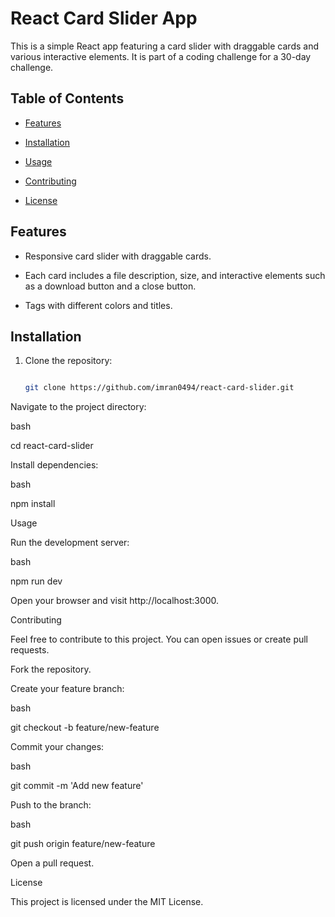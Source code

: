 # React Card Slider App


This is a simple React app featuring a card slider with draggable cards and various interactive elements. It is part of a coding challenge for a 30-day challenge.


## Table of Contents


- [Features](#features)

- [Installation](#installation)

- [Usage](#usage)

- [Contributing](#contributing)

- [License](#license)


## Features


- Responsive card slider with draggable cards.

- Each card includes a file description, size, and interactive elements such as a download button and a close button.

- Tags with different colors and titles.


## Installation


1. Clone the repository:


   ```bash

   git clone https://github.com/imran0494/react-card-slider.git

Navigate to the project directory:


bash

cd react-card-slider

Install dependencies:


bash


npm install

Usage

Run the development server:


bash

npm run dev

Open your browser and visit http://localhost:3000.


Contributing

Feel free to contribute to this project. You can open issues or create pull requests.


Fork the repository.


Create your feature branch:


bash

git checkout -b feature/new-feature

Commit your changes:


bash

git commit -m 'Add new feature'

Push to the branch:


bash

git push origin feature/new-feature

Open a pull request.


License

This project is licensed under the MIT License.

 
 

